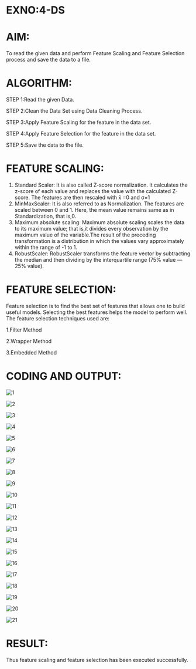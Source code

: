 # EXNO:4-DS
# AIM:

To read the given data and perform Feature Scaling and Feature Selection process and save the data to a file.

# ALGORITHM:

STEP 1:Read the given Data.

STEP 2:Clean the Data Set using Data Cleaning Process.

STEP 3:Apply Feature Scaling for the feature in the data set.

STEP 4:Apply Feature Selection for the feature in the data set.

STEP 5:Save the data to the file.

# FEATURE SCALING:

1. Standard Scaler: It is also called Z-score normalization. It calculates the z-score of each value and replaces the value with the calculated Z-score. The features are then rescaled with x̄ =0 and σ=1
2. MinMaxScaler: It is also referred to as Normalization. The features are scaled between 0 and 1. Here, the mean value remains same as in Standardization, that is,0.
3. Maximum absolute scaling: Maximum absolute scaling scales the data to its maximum value; that is,it divides every observation by the maximum value of the variable.The result of the preceding transformation is a distribution in which the values vary approximately within the range of -1 to 1.
4. RobustScaler: RobustScaler transforms the feature vector by subtracting the median and then dividing by the interquartile range (75% value — 25% value).

# FEATURE SELECTION:

Feature selection is to find the best set of features that allows one to build useful models. Selecting the best features helps the model to perform well.
The feature selection techniques used are:

1.Filter Method

2.Wrapper Method

3.Embedded Method

# CODING AND OUTPUT:


![1](https://github.com/Skanthasishanth/EXNO-4-DS/assets/118298456/78dad467-4e6a-4a21-a924-d68d8b72ee4a)

![2](https://github.com/Skanthasishanth/EXNO-4-DS/assets/118298456/38d67d6f-dea8-4a07-8ea8-763098b9e7b4)

![3](https://github.com/Skanthasishanth/EXNO-4-DS/assets/118298456/2f836357-3994-40c5-a8eb-4019fdf37d66)

![4](https://github.com/Skanthasishanth/EXNO-4-DS/assets/118298456/4eb87cff-332f-41a3-9716-420d9a685ff0)

![5](https://github.com/Skanthasishanth/EXNO-4-DS/assets/118298456/221fb2ab-d360-44e8-90a2-fa915da972c8)

![6](https://github.com/Skanthasishanth/EXNO-4-DS/assets/118298456/7e1c3c35-99b4-49ef-bf90-b6cb664bafaa)

![7](https://github.com/Skanthasishanth/EXNO-4-DS/assets/118298456/07922880-a3ed-441d-8106-0cfed573b84f)

![8](https://github.com/Skanthasishanth/EXNO-4-DS/assets/118298456/9a4e0012-6ee2-4c36-8a72-1a023fab23ed)

![9](https://github.com/Skanthasishanth/EXNO-4-DS/assets/118298456/15742ade-41be-4857-bb9e-6f095f5148d2)

![10](https://github.com/Skanthasishanth/EXNO-4-DS/assets/118298456/f7ae7162-85e5-49e4-872e-8c49027e2f8c)

![11](https://github.com/Skanthasishanth/EXNO-4-DS/assets/118298456/b6d068a2-212e-47ce-9181-c9872ca27714)

![12](https://github.com/Skanthasishanth/EXNO-4-DS/assets/118298456/d047cb8e-2295-4336-9d5b-a8f44c944c9e)

![13](https://github.com/Skanthasishanth/EXNO-4-DS/assets/118298456/87947dff-659d-43e3-8c0e-7951d485456c)

![14](https://github.com/Skanthasishanth/EXNO-4-DS/assets/118298456/dbfe8336-e5c7-465c-8e5c-51a57856d6e1)

![15](https://github.com/Skanthasishanth/EXNO-4-DS/assets/118298456/12a72551-df4f-4e96-89d6-390a1bdde3fb)

![16](https://github.com/Skanthasishanth/EXNO-4-DS/assets/118298456/f8d66633-ea8e-45f6-b02a-dce2aa74ecee)

![17](https://github.com/Skanthasishanth/EXNO-4-DS/assets/118298456/63c783b9-5763-4c93-aad7-cd52e7dae1e3)

![18](https://github.com/Skanthasishanth/EXNO-4-DS/assets/118298456/73927a93-ab3d-4512-b1fb-238a2e73e777)

![19](https://github.com/Skanthasishanth/EXNO-4-DS/assets/118298456/e0a44772-b51c-4479-8028-0ddf8463016e)

![20](https://github.com/Skanthasishanth/EXNO-4-DS/assets/118298456/7401c898-f728-448e-b9a3-851aa674ff2b)

![21](https://github.com/Skanthasishanth/EXNO-4-DS/assets/118298456/4d9f934a-282f-41a6-8b15-28b1340da876)



# RESULT:

Thus feature scaling and feature selection has been executed successfully.
